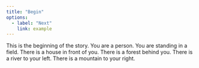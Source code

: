 ```yaml
---
title: "Begin"
options:
  - label: "Next"
    link: example
---
```


This is the beginning of the story. You are a person. You are standing in a field. There is a house in front of you. There is a forest behind you. There is a river to your left. There is a mountain to your right.

